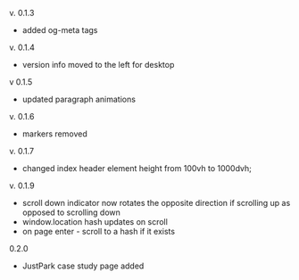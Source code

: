 v. 0.1.3

-   added og-meta tags

v. 0.1.4

-   version info moved to the left for desktop

v 0.1.5

-   updated paragraph animations

v. 0.1.6

-   markers removed

v. 0.1.7

-   changed index header element height from 100vh to 1000dvh;

v. 0.1.9

-   scroll down indicator now rotates the opposite direction if scrolling up as opposed to scrolling down
-   window.location hash updates on scroll
-   on page enter - scroll to a hash if it exists

0.2.0

-   JustPark case study page added
